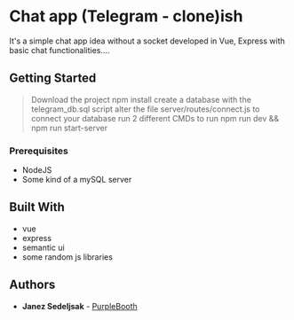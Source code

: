# Chat app (Telegram - clone)ish

It's a simple chat app idea without a socket developed in Vue, Express with basic chat functionalities....

## Getting Started

> Download the project
> npm install
> create a database with the telegram_db.sql script
> alter the file server/routes/connect.js to connect your database
> run 2 different CMDs to run npm run dev && npm run start-server 

### Prerequisites

* NodeJS 
* Some kind of a mySQL server

## Built With

* vue
* express
* semantic ui 
* some random js libraries

## Authors

* **Janez Sedeljsak** - [PurpleBooth](https://github.com/JanezSedeljsak)
